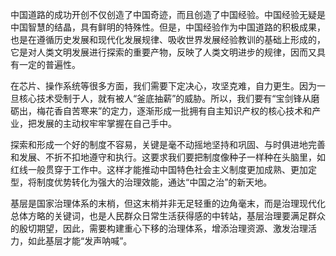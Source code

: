 中国道路的成功开创不仅创造了中国奇迹，而且创造了中国经验。中国经验无疑是中国智慧的结晶，具有鲜明的特殊性。但是，中国经验作为中国道路的积极成果，也是在遵循历史发展和现代化发展规律、吸收世界发展经验教训的基础上形成的，它是对人类文明发展进行探索的重要产物，反映了人类文明进步的规律，因而又具有一定的普遍性。

在芯片、操作系统等很多方面，我们需要下定决心，攻坚克难，自力更生。因为一旦核心技术受制于人，就有被人“釜底抽薪”的威胁。所以，我们要有“宝剑锋从磨砺出，梅花香自苦寒来”的定力，逐渐形成一批拥有自主知识产权的核心技术和产业，把发展的主动权牢牢掌握在自己手中。   

探索和形成一个好的制度不容易，关键是毫不动摇地坚持和巩固、与时俱进地完善和发展、不折不扣地遵守和执行。这要求我们要把制度像种子一样种在头脑里，如红线一般贯穿于工作中。这样才能推动中国特色社会主义制度更加成熟、更加定型，将制度优势转化为强大的治理效能，通达“中国之治”的新天地。   

基层是国家治理体系的末梢，但这末梢并非无足轻重的边角毫末，而是治理现代化总体方略的关键词，也是人民群众日常生活获得感的中转站，基层治理要满足群众的殷切期望，因此，需要构建重心下移的治理体系，增添治理资源、激发治理活力，如此基层才能“发声呐喊”。    

